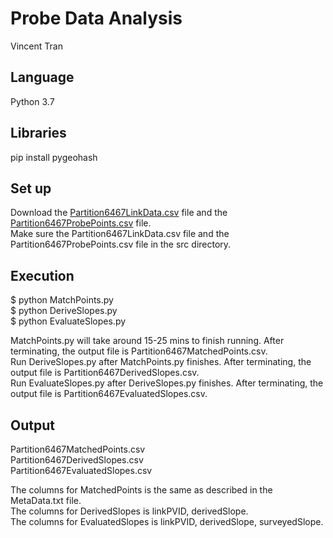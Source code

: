 # Probe Data Analysis

Vincent Tran

## Language

Python 3.7  


## Libraries

pip install pygeohash  


## Set up

Download the [Partition6467LinkData.csv](https://drive.google.com/file/d/16swaw4P3NDRYbHDXhq1XepzjEZdzxIya/view?usp=sharing) file and the [Partition6467ProbePoints.csv](https://drive.google.com/file/d/1dnc0f53gwT15WhhRFeecQkzrBVflC92X/view?usp=sharing) file.  
Make sure the Partition6467LinkData.csv file and the Partition6467ProbePoints.csv file in the src directory.  


## Execution

$ python MatchPoints.py  
$ python DeriveSlopes.py  
$ python EvaluateSlopes.py  

MatchPoints.py will take around 15-25 mins to finish running. After terminating, the output file is Partition6467MatchedPoints.csv.  
Run DeriveSlopes.py after MatchPoints.py finishes. After terminating, the output file is Partition6467DerivedSlopes.csv.  
Run EvaluateSlopes.py after DeriveSlopes.py finishes. After terminating, the output file is Partition6467EvaluatedSlopes.csv.  


## Output

Partition6467MatchedPoints.csv  
Partition6467DerivedSlopes.csv  
Partition6467EvaluatedSlopes.csv  

The columns for MatchedPoints is the same as described in the MetaData.txt file.  
The columns for DerivedSlopes is linkPVID, derivedSlope.  
The columns for EvaluatedSlopes is linkPVID, derivedSlope, surveyedSlope.  
